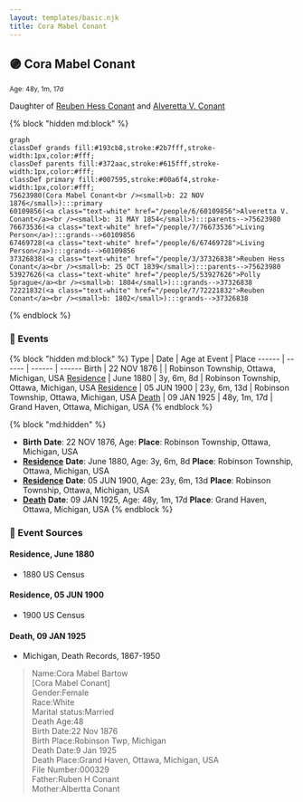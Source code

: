 ```yaml
---
layout: templates/basic.njk
title: Cora Mabel Conant
---
```

## 🟣 Cora Mabel Conant
<small>Age: 48y, 1m, 17d</small>

Daughter of [Reuben Hess Conant](/people/3/37326838) and [Alveretta V. Conant](/people/6/60109856)

{% block "hidden md:block" %}
```mermaid
graph
classDef grands fill:#193cb8,stroke:#2b7fff,stroke-width:1px,color:#fff;
classDef parents fill:#372aac,stroke:#615fff,stroke-width:1px,color:#fff;
classDef primary fill:#007595,stroke:#00a6f4,stroke-width:1px,color:#fff;
75623980(Cora Mabel Conant<br /><small>b: 22 NOV 1876</small>):::primary
60109856(<a class="text-white" href="/people/6/60109856">Alveretta V. Conant</a><br /><small>b: 31 MAY 1854</small>):::parents-->75623980
76673536(<a class="text-white" href="/people/7/76673536">Living Person</a>):::grands-->60109856
67469728(<a class="text-white" href="/people/6/67469728">Living Person</a>):::grands-->60109856
37326838(<a class="text-white" href="/people/3/37326838">Reuben Hess Conant</a><br /><small>b: 25 OCT 1839</small>):::parents-->75623980
53927626(<a class="text-white" href="/people/5/53927626">Polly Sprague</a><br /><small>b: 1804</small>):::grands-->37326838
72221832(<a class="text-white" href="/people/7/72221832">Reuben Conant</a><br /><small>b: 1802</small>):::grands-->37326838
```
{% endblock %}

### 📆 Events

{% block "hidden md:block" %}
Type | Date | Age at Event | Place
------ | ------ | ------ | ------
Birth | 22 NOV 1876 |  | Robinson Township, Ottawa, Michigan, USA
[Residence](#event-event-0) | June 1880 | 3y, 6m, 8d | Robinson Township, Ottawa, Michigan, USA
[Residence](#event-event-1) | 05 JUN 1900 | 23y, 6m, 13d | Robinson Township, Ottawa, Michigan, USA
[Death](#event-event-5) | 09 JAN 1925 | 48y, 1m, 17d | Grand Haven, Ottawa, Michigan, USA
{% endblock %}

{% block "md:hidden" %}
- **Birth**
**Date**: 22 NOV 1876, Age:
**Place**: Robinson Township, Ottawa, Michigan, USA
- **[Residence](#event-event-0)**
**Date**: June 1880, Age: 3y, 6m, 8d
**Place**: Robinson Township, Ottawa, Michigan, USA
- **[Residence](#event-event-1)**
**Date**: 05 JUN 1900, Age: 23y, 6m, 13d
**Place**: Robinson Township, Ottawa, Michigan, USA
- **[Death](#event-event-5)**
**Date**: 09 JAN 1925, Age: 48y, 1m, 17d
**Place**: Grand Haven, Ottawa, Michigan, USA
{% endblock %}

### 📰 Event Sources

#### <a id="event-event-0"></a> Residence, June 1880
* 1880 US Census

#### <a id="event-event-1"></a> Residence, 05 JUN 1900
* 1900 US Census

#### <a id="event-event-5"></a> Death, 09 JAN 1925
* Michigan, Death Records, 1867-1950
>   
  > Name:Cora Mabel Bartow  
  > [Cora Mabel Conant]   
  > Gender:Female  
  > Race:White  
  > Marital status:Married  
  > Death Age:48  
  > Birth Date:22 Nov 1876  
  > Birth Place:Robinson Twp, Michigan  
  > Death Date:9 Jan 1925  
  > Death Place:Grand Haven, Ottawa, Michigan, USA  
  > File Number:000329  
  > Father:Ruben H Conant  
  > Mother:Albertta Conant
